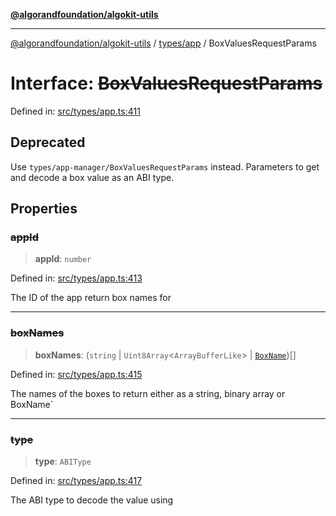 [**@algorandfoundation/algokit-utils**](../../../README.md)

***

[@algorandfoundation/algokit-utils](../../../README.md) / [types/app](../README.md) / BoxValuesRequestParams

# Interface: ~~BoxValuesRequestParams~~

Defined in: [src/types/app.ts:411](https://github.com/algorandfoundation/algokit-utils-ts/blob/main/src/types/app.ts#L411)

## Deprecated

Use `types/app-manager/BoxValuesRequestParams` instead.
Parameters to get and decode a box value as an ABI type.

## Properties

### ~~appId~~

> **appId**: `number`

Defined in: [src/types/app.ts:413](https://github.com/algorandfoundation/algokit-utils-ts/blob/main/src/types/app.ts#L413)

The ID of the app return box names for

***

### ~~boxNames~~

> **boxNames**: (`string` \| `Uint8Array`\<`ArrayBufferLike`\> \| [`BoxName`](BoxName.md))[]

Defined in: [src/types/app.ts:415](https://github.com/algorandfoundation/algokit-utils-ts/blob/main/src/types/app.ts#L415)

The names of the boxes to return either as a string, binary array or BoxName`

***

### ~~type~~

> **type**: `ABIType`

Defined in: [src/types/app.ts:417](https://github.com/algorandfoundation/algokit-utils-ts/blob/main/src/types/app.ts#L417)

The ABI type to decode the value using

